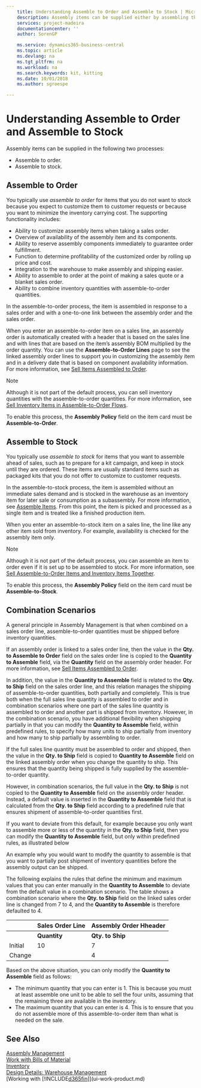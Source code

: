 ```yaml
---
    title: Understanding Assemble to Order and Assemble to Stock | Microsoft Docs
    description: Assembly items can be supplied either by assembling them when they are ordered or by assembling them to be kept in inventory until they are need on a sales order.
    services: project-madeira
    documentationcenter: ''
    author: SorenGP

    ms.service: dynamics365-business-central
    ms.topic: article
    ms.devlang: na
    ms.tgt_pltfrm: na
    ms.workload: na
    ms.search.keywords: kit, kitting
    ms.date: 10/01/2018
    ms.author: sgroespe

---
```

# Understanding Assemble to Order and Assemble to Stock
Assembly items can be supplied in the following two processes:  

-   Assemble to order.  
-   Assemble to stock.  

## Assemble to Order  
You typically use *assemble to order* for items that you do not want to stock because you expect to customize them to customer requests or because you want to minimize the inventory carrying cost. The supporting functionality includes:  

-   Ability to customize assembly items when taking a sales order.  
-   Overview of availability of the assembly item and its components.  
-   Ability to reserve assembly components immediately to guarantee order fulfillment.  
-   Function to determine profitability of the customized order by rolling up price and cost.  
-   Integration to the warehouse to make assembly and shipping easier.  
-   Ability to assemble to order at the point of making a sales quote or a blanket sales order.  
-   Ability to combine inventory quantities with assemble-to-order quantities.  

In the assemble-to-order process, the item is assembled in response to a sales order and with a one-to-one link between the assembly order and the sales order.  

When you enter an assemble-to-order item on a sales line, an assembly order is automatically created with a header that is based on the sales line and with lines that are based on the item’s assembly BOM multiplied by the order quantity. You can use the **Assemble-to-Order Lines** page to see the linked assembly order lines to support you in customizing the assembly item and in a delivery date that is based on component availability information. For more information, see [Sell Items Assembled to Order](assembly-how-to-sell-items-assembled-to-order.md).  

> [!NOTE]  
>  Although it is not part of the default process, you can sell inventory quantities with the assemble-to-order quantities. For more information, see [Sell Inventory Items in Assemble-to-Order Flows](assembly-how-to-sell-inventory-items-in-assemble-to-order-flows.md).  

 To enable this process, the **Assembly Policy** field on the item card must be **Assemble-to-Order**.  

## Assemble to Stock  
 You typically use *assemble to stock* for items that you want to assemble ahead of sales, such as to prepare for a kit campaign, and keep in stock until they are ordered. These items are usually standard items such as packaged kits that you do not offer to customize to customer requests.  

 In the assemble-to-stock process, the item is assembled without an immediate sales demand and is stocked in the warehouse as an inventory item for later sale or consumption as a subassembly. For more information, see [Assemble Items](assembly-how-to-assemble-items.md). From this point, the item is picked and processed as a single item and is treated like a finished production item.  

 When you enter an assemble-to-stock item on a sales line, the line like any other item sold from inventory. For example, availability is checked for the assembly item only.  

> [!NOTE]  
>  Although it is not part of the default process, you can assemble an item to order even if it is set up to be assembled to stock. For more information, see [Sell Assemble-to-Order Items and Inventory Items Together](assembly-how-to-sell-assemble-to-order-items-and-inventory-items-together.md).  

 To enable this process, the **Assembly Policy** field on the item card must be **Assemble-to-Stock**.  

## Combination Scenarios  
 A general principle in Assembly Management is that when combined on a sales order line, assemble-to-order quantities must be shipped before inventory quantities.  

 If an assembly order is linked to a sales order line, then the value in the **Qty. to Assemble to Order** field on the sales order line is copied to the **Quantity to Assemble** field, via the **Quantity** field on the assembly order header. For more information, see [Sell Items Assembled to Order](assembly-how-to-sell-items-assembled-to-order.md).  

 In addition, the value in the **Quantity to Assemble** field is related to the **Qty. to Ship** field on the sales order line, and this relation manages the shipping of assemble-to-order quantities, both partially and completely. This is true both when the full sales line quantity is assembled to order and in combination scenarios where one part of the sales line quantity is assembled to order and another part is shipped from inventory. However, in the combination scenario, you have additional flexibility when shipping partially in that you can modify the **Quantity to Assemble** field, within predefined rules, to specify how many units to ship partially from inventory and how many to ship partially by assembling to order.  

 If the full sales line quantity must be assembled to order and shipped, then the value in the **Qty. to Ship** field is copied to **Quantity to Assemble** field on the linked assembly order when you change the quantity to ship. This ensures that the quantity being shipped is fully supplied by the assemble-to-order quantity.  

 However, in combination scenarios, the full value in the **Qty. to Ship** is not copied to the **Quantity to Assemble** field on the assembly order header. Instead, a default value is inserted in the **Quantity to Assemble** field that is calculated from the **Qty. to Ship** field according to a predefined rule that ensures shipment of assemble-to-order quantities first.  

 If you want to deviate from this default, for example because you only want to assemble more or less of the quantity in the **Qty. to Ship** field, then you can modify the **Quantity to Assemble** field, but only within predefined rules, as illustrated below  

 An example why you would want to modify the quantity to assemble is that you want to partially post shipment of inventory quantities before the assembly output can be shipped.  

 The following explains the rules that define the minimum and maximum values that you can enter manually in the **Quantity to Assemble** to deviate from the default value in a combination scenario. The table shows a combination scenario where the **Qty. to Ship** field on the linked sales order line is changed from 7 to 4, and the **Quantity to Assemble** is therefore defaulted to 4.  

||Sales Order Line|Assembly Order Hheader|  
|-|----------------------|---------------------------|  
||**Quantity**|**Qty. to Ship**|**Qty. to Assemble to Order**|**Quantity Shipped**|**Quantity**|**Quantity to Assemble**|**Assembled Quantity**|**Remaining Quantity**|  
|Initial|10|7|7|0|7|7|0|7|  
|Change||4||||4 (inserted by default)|||  

 Based on the above situation, you can only modify the **Quantity to Assemble** field as follows:  

-   The minimum quantity that you can enter is 1. This is because you must at least assemble one unit to be able to sell the four units, assuming that the remaining three are available in the inventory.  
-   The maximum quantity that you can enter is 4. This is to ensure that you do not assemble more of this assemble-to-order item than what is needed on the sale.  

## See Also  
[Assembly Management](assembly-assemble-items.md)  
[Work with Bills of Material](inventory-how-work-BOMs.md)  
[Inventory](inventory-manage-inventory.md)  
[Design Details: Warehouse Management](design-details-warehouse-management.md)  
[Working with [!INCLUDE[d365fin](includes/d365fin_md.md)]](ui-work-product.md)
